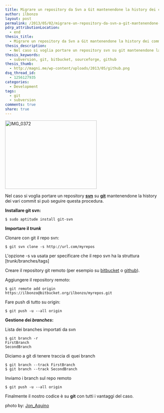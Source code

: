 ```yaml
---
title: Migrare un repository da Svn a Git mantenendone la history dei commit
author: ilbonzo
layout: post
permalink: /2013/05/02/migrare-un-repository-da-svn-a-git-mantenendone-la-history-dei-commit/
pdrp_attributionLocation:
  - end
thesis_title:
  - Migrare un repository da Svn a Git mantenendone la history dei commit
thesis_description:
  - Nel caso si voglia portare un repository svn su git mantenendone la history dei vari commit si può seguire questa procedura.
thesis_keywords:
  - subversion, git, bitbucket, sourceforge, github
thesis_thumb:
  - http://magni.me/wp-content/uploads/2013/05/github.png
dsq_thread_id:
  - 1256127935
categories:
  - Development
tags:
  - git
  - subversion
comments: true
share: true
---
```

<img src="http://magni.me/wp-content/uploads/2013/05/img0372-300x225.jpg" alt="IMG_0372" width="300" height="225" class="alignleft size-medium wp-image-795" /> 

Nel caso si voglia portare un repository [**svn**][1] su [**git**][2] mantenendone la history dei vari commit si può seguire questa procedura.  

**Installare git svn:**  

    $ sudo aptitude install git-svn


**Importare il *trunk***

Clonare con git il repo svn:  

    $ git svn clone -s http://url.com/myrepos
    
L'opzione -s va usata per specificare che il repo svn ha la struttura [trunk/branches/tags]

Creare il repository git remoto (per esempio su [bitbucket][3] o [github][4]).  

Aggiungere il repository remoto:  

    $ git remote add origin https://ilbonzo@bitbucket.org/ilbonzo/myrepos.git

Fare push di tutto su origin:  

    $ git push -u --all origin

**Gestione dei *branches*:**

Lista dei branches importati da svn  

    $ git branch -r
    FirstBranch
    SecondBranch
  
Diciamo a git di tenere traccia di quei branch  

    $ git branch --track FirstBranch
    $ git branch --track SecondBranch

Inviamo i branch sul repo remoto  

    $ git push -u --all origin

Finalmente il nostro codice è su **git** con tutti i vantaggi del caso.

<div id="pdrp_endAttribution">
  photo by: <a href="http://flickr.com/41894185093@N01/16372763" target="_blank" class="pdrp_link pdrp_attributionLink"> Jon_Aquino</a>
</div>

 [1]: http://it.wikipedia.org/wiki/Subversion
 [2]: http://it.wikipedia.org/wiki/Git_(software)
 [3]: http://bitbucket.org/ilbonzo
 [4]: http://github.com/ilbonzo
